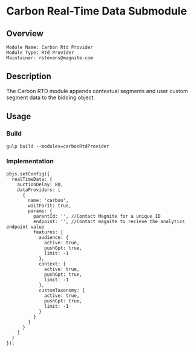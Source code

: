 # Carbon Real-Time Data Submodule

## Overview

    Module Name: Carbon Rtd Provider
    Module Type: Rtd Provider
    Maintainer: rstevens@magnite.com

## Description

The Carbon RTD module appends contextual segments and user custom segment data to the bidding object.

## Usage

### Build
```
gulp build --modules=carbonRtdProvider
```

### Implementation
```
pbjs.setConfig({
  realTimeData: {
    auctionDelay: 80,
    dataProviders: [
      {
        name: 'carbon',
        waitForIt: true,
        params: {
          parentId: '', //Contact Magnite for a unique ID
          endpoint: '', //Contact magnite to recieve the analytics endpoint value
          features: {
            audience: {
              active: true,
              pushGpt: true,
              limit: -1
            },
            context: {
              active: true,
              pushGpt: true,
              limit: -1
            },
            customTaxonomy: {
              active: true,
              pushGpt: true,
              limit: -1
            }
          }
        }
      }
    ]
  }
});
```
